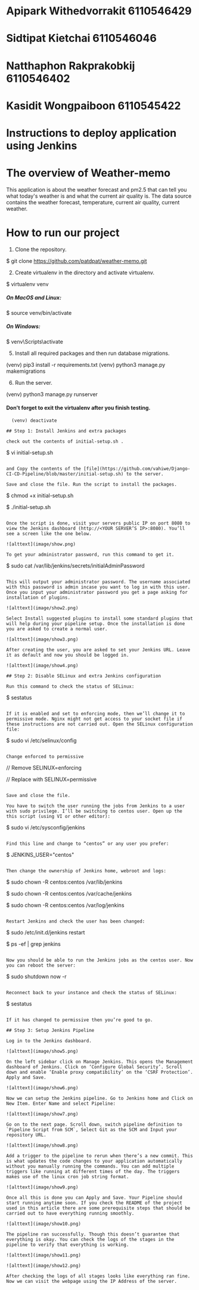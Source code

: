 # Apipark Withedvorrakit 6110546429

# Sidtipat Kietchai 6110546046

# Natthaphon Rakprakobkij 6110546402

# Kasidit Wongpaiboon 6110545422

# Instructions to deploy application using Jenkins

# The overview of Weather-memo

This application is about the weather forecast and pm2.5 that can tell you what today's weather is and what the current air quality is. The data source contains the weather forecast, temperature, current air quality, current weather.

# How to run our project
1. Clone the repository.

  $ git clone https://github.com/patdpat/weather-memo.git

2. Create virtualenv in the directory and activate virtualenv.

  $ virtualenv venv
##### On MacOS and Linux:

  $ source venv/bin/activate

##### On Windows:

  $ venv\Scripts\activate

5. Install all required packages and then run database migrations.

  (venv) pip3 install -r requirements.txt
  (venv) python3 manage.py makemigrations
  
6. Run the server.


  (venv) python3 manage.py runserver
#### Don't forget to exit the virtualenv after you finish testing.
```
  (venv) deactivate

## Step 1: Install Jenkins and extra packages

check out the contents of initial-setup.sh .

```
$ vi initial-setup.sh
```

and Copy the contents of the [file](https://github.com/vahiwe/Django-CI-CD-Pipeline/blob/master/initial-setup.sh) to the server.

Save and close the file. Run the script to install the packages.

```
$ chmod +x initial-setup.sh

$ ./initial-setup.sh
```

Once the script is done, visit your servers public IP on port 8080 to view the Jenkins dashboard (http://<YOUR SERVER’S IP>:8080). You’ll see a screen like the one below.

![alttext](image/show.png)

To get your administrator password, run this command to get it.

```
$ sudo cat /var/lib/jenkins/secrets/initialAdminPassword
```

This will output your administrator password. The username associated with this password is admin incase you want to log in with this user. Once you input your administrator password you get a page asking for installation of plugins.

![alttext](image/show2.png)

Select Install suggested plugins to install some standard plugins that will help during your pipeline setup. Once the installation is done you are asked to create a normal user.

![alttext](image/show3.png)

After creating the user, you are asked to set your Jenkins URL. Leave it as default and now you should be logged in.

![alttext](image/show4.png)

## Step 2: Disable SELinux and extra Jenkins configuration

Run this command to check the status of SELinux:

```
$ sestatus
```

If it is enabled and set to enforcing mode, then we’ll change it to permissive mode. Nginx might not get access to your socket file if these instructions are not carried out. Open the SELinux configuration file:

```
$ sudo vi /etc/selinux/config
```

Change enforced to permissive

```
// Remove
SELINUX=enforcing

// Replace with
SELINUX=permissive
```

Save and close the file.

You have to switch the user running the jobs from Jenkins to a user with sudo privilege. I’ll be switching to centos user. Open up the this script (using VI or other editor):

```
$ sudo vi /etc/sysconfig/jenkins
```

Find this line and change to “centos” or any user you prefer:

```
$ JENKINS_USER="centos"
```

Then change the ownership of Jenkins home, webroot and logs:

```
$ sudo chown -R centos:centos /var/lib/jenkins

$ sudo chown -R centos:centos /var/cache/jenkins

$ sudo chown -R centos:centos /var/log/jenkins
```

Restart Jenkins and check the user has been changed:

```
$ sudo /etc/init.d/jenkins restart

$ ps -ef | grep jenkins
```

Now you should be able to run the Jenkins jobs as the centos user. Now you can reboot the server:

```
$ sudo shutdown now -r
```

Reconnect back to your instance and check the status of SELinux:

```
$ sestatus
```

If it has changed to permissive then you’re good to go.

## Step 3: Setup Jenkins Pipeline

Log in to the Jenkins dashboard.

![alttext](image/show5.png)

On the left sidebar click on Manage Jenkins. This opens the Management dashboard of Jenkins. Click on ‘Configure Global Security’. Scroll down and enable ‘Enable proxy compatibility’ on the ‘CSRF Protection’. Apply and Save.

![alttext](image/show6.png)

Now we can setup the Jenkins pipeline. Go to Jenkins home and Click on New Item. Enter Name and select Pipeline:

![alttext](image/show7.png)

Go on to the next page. Scroll down, switch pipeline definition to `Pipeline Script from SCM`, Select Git as the SCM and Input your repository URL.

![alttext](image/show8.png)

Add a trigger to the pipeline to rerun when there’s a new commit. This is what updates the code changes to your application automatically without you manually running the commands. You can add multiple triggers like running at different times of the day. The triggers makes use of the linux cron job string format.

![alttext](image/show9.png)

Once all this is done you can Apply and Save. Your Pipeline should start running anytime soon. If you check the README of the project used in this article there are some prerequisite steps that should be carried out to have everything running smoothly.

![alttext](image/show10.png)

The pipeline ran successfully. Though this doesn’t guarantee that everything is okay. You can check the logs of the stages in the pipeline to verify that everything is working.

![alttext](image/show11.png)

![alttext](image/show12.png)

After checking the logs of all stages looks like everything ran fine. Now we can visit the webpage using the IP Address of the server.
